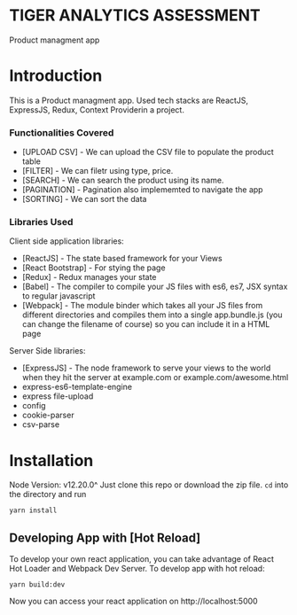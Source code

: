 # TIGER ANALYTICS ASSESSMENT
Product managment app

# Introduction
This is a Product managment app. Used tech stacks are ReactJS, ExpressJS, Redux, Context Providerin a project.

### Functionalities Covered
- [UPLOAD CSV] - We can upload the CSV file to populate the product table
- [FILTER] - We can filetr using type, price.
- [SEARCH] - We can search the product using its name.
- [PAGINATION] - Pagination also implememted to navigate the app
- [SORTING] - We can sort the data

### Libraries Used
 Client side application libraries:
- [ReactJS] - The state based framework for your Views
- [React Bootstrap] - For stying the page
- [Redux] - Redux manages your state
- [Babel] - The compiler to compile your JS files with es6, es7, JSX syntax to regular javascript
- [Webpack] - The module binder which takes all your JS files from different directories and compiles them into a single app.bundle.js (you can change the filename of course) so you can include it in a HTML page

 Server Side libraries:
- [ExpressJS] - The node framework to serve your views to the world when they hit the server at example.com or example.com/awesome.html
 - express-es6-template-engine
 - express file-upload
 - config
 - cookie-parser
 - csv-parse

# Installation
Node Version: v12.20.0^
Just clone this repo or download the zip file. `cd` into the directory and run

    yarn install

## Developing App with [Hot Reload]
To develop your own react application, you can take advantage of React Hot Loader and Webpack Dev Server. To develop app with hot reload:

    yarn build:dev

Now you can access your react application on http://localhost:5000


